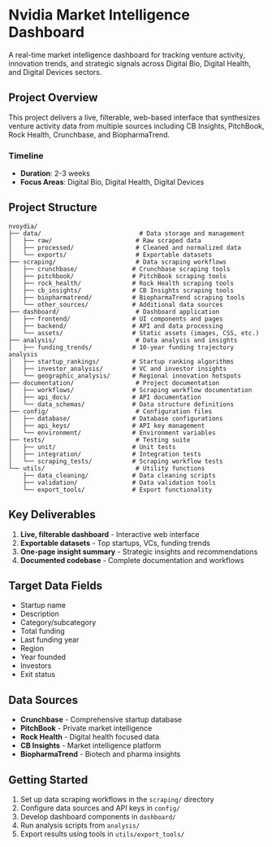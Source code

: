 # Nvidia Market Intelligence Dashboard

A real-time market intelligence dashboard for tracking venture activity, innovation trends, and strategic signals across Digital Bio, Digital Health, and Digital Devices sectors.

## Project Overview

This project delivers a live, filterable, web-based interface that synthesizes venture activity data from multiple sources including CB Insights, PitchBook, Rock Health, Crunchbase, and BiopharmaTrend.

### Timeline
- **Duration**: 2-3 weeks
- **Focus Areas**: Digital Bio, Digital Health, Digital Devices

## Project Structure

```
nvoydia/
├── data/                           # Data storage and management
│   ├── raw/                       # Raw scraped data
│   ├── processed/                 # Cleaned and normalized data
│   └── exports/                   # Exportable datasets
├── scraping/                      # Data scraping workflows
│   ├── crunchbase/               # Crunchbase scraping tools
│   ├── pitchbook/                # PitchBook scraping tools
│   ├── rock_health/              # Rock Health scraping tools
│   ├── cb_insights/              # CB Insights scraping tools
│   ├── biopharmatrend/           # BiopharmaTrend scraping tools
│   └── other_sources/            # Additional data sources
├── dashboard/                     # Dashboard application
│   ├── frontend/                 # UI components and pages
│   ├── backend/                  # API and data processing
│   └── assets/                   # Static assets (images, CSS, etc.)
├── analysis/                      # Data analysis and insights
│   ├── funding_trends/           # 10-year funding trajectory analysis
│   ├── startup_rankings/         # Startup ranking algorithms
│   ├── investor_analysis/        # VC and investor insights
│   └── geographic_analysis/      # Regional innovation hotspots
├── documentation/                 # Project documentation
│   ├── workflows/                # Scraping workflow documentation
│   ├── api_docs/                 # API documentation
│   └── data_schemas/             # Data structure definitions
├── config/                        # Configuration files
│   ├── database/                 # Database configurations
│   ├── api_keys/                 # API key management
│   └── environment/              # Environment variables
├── tests/                         # Testing suite
│   ├── unit/                     # Unit tests
│   ├── integration/              # Integration tests
│   └── scraping_tests/           # Scraping workflow tests
└── utils/                         # Utility functions
    ├── data_cleaning/            # Data cleaning scripts
    ├── validation/               # Data validation tools
    └── export_tools/             # Export functionality
```

## Key Deliverables

1. **Live, filterable dashboard** - Interactive web interface
2. **Exportable datasets** - Top startups, VCs, funding trends
3. **One-page insight summary** - Strategic insights and recommendations
4. **Documented codebase** - Complete documentation and workflows

## Target Data Fields

- Startup name
- Description
- Category/subcategory
- Total funding
- Last funding year
- Region
- Year founded
- Investors
- Exit status

## Data Sources

- **Crunchbase** - Comprehensive startup database
- **PitchBook** - Private market intelligence
- **Rock Health** - Digital health focused data
- **CB Insights** - Market intelligence platform
- **BiopharmaTrend** - Biotech and pharma insights

## Getting Started

1. Set up data scraping workflows in the `scraping/` directory
2. Configure data sources and API keys in `config/`
3. Develop dashboard components in `dashboard/`
4. Run analysis scripts from `analysis/`
5. Export results using tools in `utils/export_tools/`

